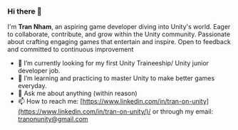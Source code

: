 ### Hi there 👋
I'm **Tran Nham**, an aspiring game developer diving into Unity's world.
Eager to collaborate, contribute, and grow within the Unity community. 
Passionate about crafting engaging games that entertain and inspire. Open to feedback and committed to continuous improvement

- 🔭 I’m currently looking for my first Unity Traineeship/ Unity junior developer job.
- 🌱 I’m learning and practicing to master Unity to make better games everyday. 
- 💬 Ask me about anything (within reason)
- 📫 How to reach me: [https://www.linkedin.com/in/tran-on-unity](https://www.linkedin.com/in/tran-on-unity/)/ or through my email: tranonunity@gmail.com
